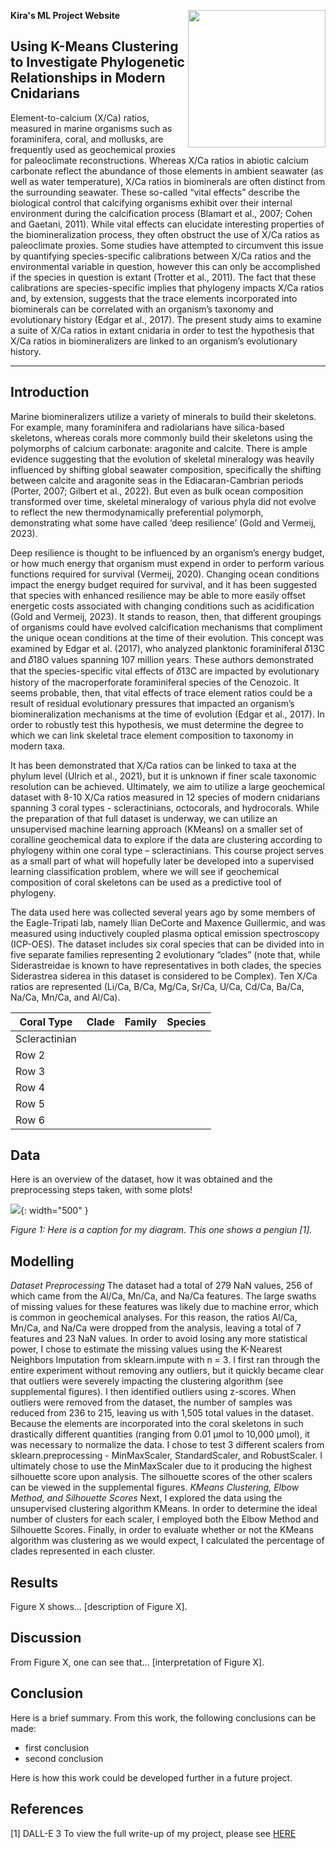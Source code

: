 **Kira's ML Project Website** <img align="right" width="220" height="220" src="/assets/IMG/template_logo.png">

## Using K-Means Clustering to Investigate Phylogenetic Relationships in Modern Cnidarians 

  Element-to-calcium (X/Ca) ratios, measured in marine organisms such as foraminifera, coral, and mollusks, are frequently used as geochemical proxies for paleoclimate reconstructions. Whereas X/Ca ratios in abiotic calcium carbonate reflect the abundance of those elements in ambient seawater (as well as water temperature), X/Ca ratios in biominerals are often distinct from the surrounding seawater. These so-called “vital effects” describe the biological control that calcifying organisms exhibit over their internal environment during the calcification process (Blamart et al., 2007; Cohen and Gaetani, 2011). While vital effects can elucidate interesting properties of the biomineralization process, they often obstruct the use of X/Ca ratios as paleoclimate proxies. Some studies have attempted to circumvent this issue by quantifying species-specific calibrations between X/Ca ratios and the environmental variable in question, however this can only be accomplished if the species in question is extant  (Trotter et al., 2011). The fact that these calibrations are species-specific implies that phylogeny impacts X/Ca ratios and, by extension, suggests that the trace elements incorporated into biominerals can be correlated with an organism’s taxonomy and evolutionary history (Edgar et al., 2017). The present study aims to examine a suite of X/Ca ratios in extant cnidaria in order to test the hypothesis that X/Ca ratios in biomineralizers are linked to an organism’s evolutionary history.

***
## Introduction 

Marine biomineralizers utilize a variety of minerals to build their skeletons. For example, many foraminifera and radiolarians have silica-based skeletons, whereas corals more commonly build their skeletons using the polymorphs of calcium carbonate: aragonite and calcite. There is ample evidence suggesting that the evolution of skeletal mineralogy was heavily influenced by shifting global seawater composition, specifically the shifting between calcite and aragonite seas in the Ediacaran-Cambrian periods (Porter, 2007; Gilbert et al., 2022). But even as bulk ocean composition transformed over time, skeletal mineralogy of various phyla did not evolve to reflect the new thermodynamically preferential polymorph, demonstrating what some have called ‘deep resilience’ (Gold and Vermeij, 2023). 

Deep resilience is thought to be influenced by an organism’s energy budget, or how much energy that organism must expend in order to perform various functions required for survival (Vermeij, 2020). Changing ocean conditions impact the energy budget required for survival, and it has been suggested that species with enhanced resilience may be able to more easily offset energetic costs associated with changing conditions such as acidification (Gold and Vermeij, 2023). It stands to reason, then, that different groupings of organisms could have evolved calcification mechanisms that compliment the unique ocean conditions at the time of their evolution. This concept was examined by Edgar et al. (2017), who analyzed planktonic foraminiferal 𝛿13C and 𝛿18O values spanning 107 million years. These authors demonstrated that the species-specific vital effects of  𝛿13C are impacted by evolutionary history of the macroperforate foraminiferal species of the Cenozoic. It seems probable, then, that vital effects of trace element ratios could be a result of residual evolutionary pressures that impacted an organism’s biomineralization mechanisms at the time of evolution (Edgar et al., 2017). In order to robustly test this hypothesis, we must determine the degree to which we can link skeletal trace element composition to taxonomy in modern taxa.

It has been demonstrated that X/Ca ratios can be linked to taxa at the phylum level (Ulrich et al., 2021), but it is unknown if finer scale taxonomic resolution can be achieved. Ultimately, we aim to utilize a large geochemical dataset with 8-10 X/Ca ratios measured in 12 species of modern cnidarians spanning 3 coral types - scleractinians, octocorals, and hydrocorals. While the preparation of that full dataset is underway, we can utilize an unsupervised machine learning approach (KMeans) on a smaller set of coralline geochemical data to explore if the data are clustering according to phylogeny within one coral type – scleractinians. This course project serves as a small part of what will hopefully later be developed into a supervised learning classification problem, where we will see if geochemical composition of coral skeletons can be used as a predictive tool of phylogeny. 

The data used here was collected several years ago by some members of the Eagle-Tripati lab, namely Ilian DeCorte and Maxence Guillermic, and was measured using inductively coupled plasma optical emission spectroscopy (ICP-OES). The dataset includes six coral species that can be divided into in five separate families representing 2 evolutionary “clades” (note that, while Siderastreidae is known to have representatives in both clades, the species Siderastrea siderea in this dataset is considered to be Complex). Ten X/Ca ratios are represented (Li/Ca, B/Ca, Mg/Ca, Sr/Ca, U/Ca, Cd/Ca, Ba/Ca, Na/Ca, Mn/Ca, and Al/Ca). 

| Coral Type | Clade | Family | Species |
|----------|----------|----------|----------|
| Scleractinian     |          |          |          |
| Row 2    |          |          |          |
| Row 3    |          |          |          |
| Row 4    |          |          |          |
| Row 5    |          |          |          |
| Row 6    |          |          |          |


## Data

Here is an overview of the dataset, how it was obtained and the preprocessing steps taken, with some plots!

![](assets/IMG/datapenguin.png){: width="500" }

*Figure 1: Here is a caption for my diagram. This one shows a pengiun [1].*

## Modelling

*Dataset Preprocessing* 
	The dataset had a total of 279 NaN values, 256 of which came from the Al/Ca, Mn/Ca, and Na/Ca features. The large swaths of missing values for these features was likely due to machine error, which is common in geochemical analyses. For this reason, the ratios Al/Ca, Mn/Ca, and Na/Ca were dropped from the analysis, leaving a total of 7 features and 23 NaN values. In order to avoid losing any more statistical power, I chose to estimate the missing values using the K-Nearest Neighbors Imputation from sklearn.impute with n = 3. 
	I first ran through the entire experiment without removing any outliers, but it quickly became clear that outliers were severely impacting the clustering algorithm (see supplemental figures). I then identified outliers using z-scores. When outliers were removed from the dataset, the number of samples was reduced from 236 to 215, leaving us with 1,505 total values in the dataset. 
	Because the elements are incorporated into the coral skeletons in such drastically different quantities (ranging from 0.01 µmol to 10,000 µmol), it was necessary to normalize the data. I chose to test 3 different scalers from sklearn.preprocessing - MinMaxScaler, StandardScaler, and RobustScaler. I ultimately chose to use the MinMaxScaler due to it producing the highest silhouette score upon analysis. The silhouette scores of the other scalers can be viewed in the supplemental figures. 
*KMeans Clustering, Elbow Method, and Silhouette Scores* 
Next, I explored the data using the unsupervised clustering algorithm KMeans. In order to determine the ideal number of clusters for each scaler, I employed both the Elbow Method and Silhouette Scores. Finally, in order to evaluate whether or not the KMeans algorithm was clustering as we would expect, I calculated the percentage of clades represented in each cluster.  


## Results

Figure X shows... [description of Figure X].

## Discussion

From Figure X, one can see that... [interpretation of Figure X].

## Conclusion

Here is a brief summary. From this work, the following conclusions can be made:
* first conclusion
* second conclusion

Here is how this work could be developed further in a future project.

## References
[1] DALL-E 3
To view the full write-up of my project, please see [HERE](https://kirafish19.github.io/assets/ML_final_project.pdf)
